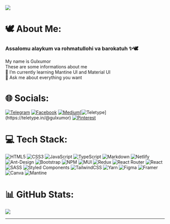
[![](https://visitcount.itsvg.in/api?id=gulxumor&icon=0&color=0)](https://visitcount.itsvg.in) 
<br/>
# 🕊 About Me:
  ### Assalomu alaykum va rohmatullohi va barokatuh ✨🕊 <br>
   My name is Gulxumor <br>
   These are some informations about me <br>
🌱 I’m currently learning Mantine UI and Material UI<br>💬 Ask me about everything you want

# 🌐 Socials:
[![Telegram](https://img.shields.io/badge/Telegram-%231877F5.svg?logo=Telegram&logoColor=white)](https://t.me/ErkinjonovaGulxumor) [![Facebook](https://img.shields.io/badge/Facebook-%231877F2.svg?logo=Facebook&logoColor=white)](https://facebook.com/https://www.facebook.com/profile.php?id=100092847492429) [![Medium](https://img.shields.io/badge/Medium-12100E?logo=medium&logoColor=white)](https://medium.com/@https://medium.com/@gulxumor)[![Teletype]([https://img.shields.io/badge/teletype-white?logo=teletype&logoColor=blue](https://www.google.com/url?sa=i&url=https%3A%2F%2Fwww.facebook.com%2Fteletype.in%2F&psig=AOvVaw27aDS6QOy7BqZ5W-olwTKp&ust=1693198416966000&source=images&cd=vfe&opi=89978449&ved=0CBAQjRxqFwoTCOCEyOKF_IADFQAAAAAdAAAAABAE))](https://teletype.in/@gulxumor) [![Pinterest](https://img.shields.io/badge/Pinterest-%23E60023.svg?logo=Pinterest&logoColor=white)](https://pinterest.com/https://www.pinterest.com/erkinjonovagulxumor/) 

# 💻 Tech Stack:
![HTML5](https://img.shields.io/badge/html5-%23E34F26.svg?style=for-the-badge&logo=html5&logoColor=white) ![CSS3](https://img.shields.io/badge/css3-%231572B6.svg?style=for-the-badge&logo=css3&logoColor=white) ![JavaScript](https://img.shields.io/badge/javascript-%23323330.svg?style=for-the-badge&logo=javascript&logoColor=%23F7DF1E) ![TypeScript](https://img.shields.io/badge/typescript-%23007ACC.svg?style=for-the-badge&logo=typescript&logoColor=white) ![Markdown](https://img.shields.io/badge/markdown-%23000000.svg?style=for-the-badge&logo=markdown&logoColor=white) ![Netlify](https://img.shields.io/badge/netlify-%23000000.svg?style=for-the-badge&logo=netlify&logoColor=#00C7B7) ![Ant-Design](https://img.shields.io/badge/-AntDesign-%230170FE?style=for-the-badge&logo=ant-design&logoColor=white) ![Bootstrap](https://img.shields.io/badge/bootstrap-%23563D7C.svg?style=for-the-badge&logo=bootstrap&logoColor=white) ![NPM](https://img.shields.io/badge/NPM-%23000000.svg?style=for-the-badge&logo=npm&logoColor=white) ![MUI](https://img.shields.io/badge/MUI-%230081CB.svg?style=for-the-badge&logo=material-ui&logoColor=white) ![Redux](https://img.shields.io/badge/redux-%23593d88.svg?style=for-the-badge&logo=redux&logoColor=white) ![React Router](https://img.shields.io/badge/React_Router-CA4245?style=for-the-badge&logo=react-router&logoColor=white) ![React](https://img.shields.io/badge/react-%2320232a.svg?style=for-the-badge&logo=react&logoColor=%2361DAFB) ![SASS](https://img.shields.io/badge/SASS-hotpink.svg?style=for-the-badge&logo=SASS&logoColor=white) ![Styled Components](https://img.shields.io/badge/styled--components-DB7093?style=for-the-badge&logo=styled-components&logoColor=white) ![TailwindCSS](https://img.shields.io/badge/tailwindcss-%2338B2AC.svg?style=for-the-badge&logo=tailwind-css&logoColor=white) ![Yarn](https://img.shields.io/badge/yarn-%232C8EBB.svg?style=for-the-badge&logo=yarn&logoColor=white) ![Figma](https://img.shields.io/badge/figma-%23F24E1E.svg?style=for-the-badge&logo=figma&logoColor=white) ![Framer](https://img.shields.io/badge/Framer-black?style=for-the-badge&logo=framer&logoColor=blue) ![Canva](https://img.shields.io/badge/Canva-%2300C4CC.svg?style=for-the-badge&logo=Canva&logoColor=white)
![Mantine](https://img.shields.io/badge/mantine-%231877F2.svg?style=for-the-badge&logo=mantine&logoColor=white)

# 📊 GitHub Stats:
![](https://github-readme-stats.vercel.app/api/top-langs/?username=gulxumor&theme=calm&hide_border=true&include_all_commits=false&count_private=false&layout=compact)

---
